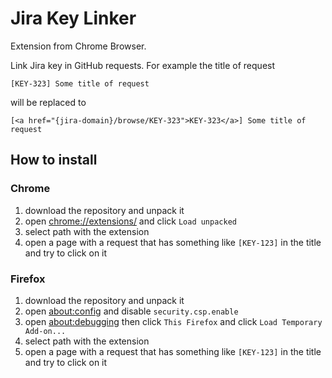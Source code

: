 # Jira Key Linker

Extension from Chrome Browser.

Link Jira key in GitHub requests. For example the title of request 

`[KEY-323] Some title of request` 

will be replaced to 

`[<a href="{jira-domain}/browse/KEY-323">KEY-323</a>] Some title of request`

## How to install

### Chrome

1. download the repository and unpack it
2. open [chrome://extensions/](chrome://extensions/) and click `Load unpacked`
3. select path with the extension
4. open a page with a request that has something like `[KEY-123]` in the title and try to click on it 

### Firefox

1. download the repository and unpack it
2. open [about:config](about:config) and disable `security.csp.enable`
3. open [about:debugging](about:debugging) then click `This Firefox` and click `Load Temporary Add-on...`
4. select path with the extension
5. open a page with a request that has something like `[KEY-123]` in the title and try to click on it
